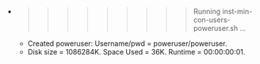 * >>>>>>>>> Running inst-min-con-users-poweruser.sh ...
  * Created poweruser: Username/pwd = poweruser/poweruser.
  * Disk size = 1086284K. Space Used = 36K. Runtime = 00:00:00:01.
